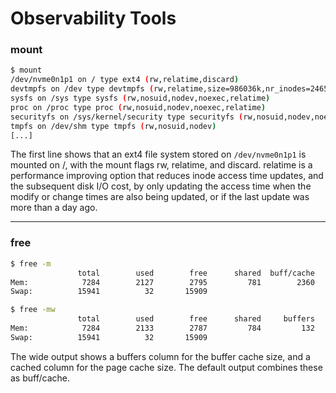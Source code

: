 # Observability Tools



### mount

```bash
$ mount
/dev/nvme0n1p1 on / type ext4 (rw,relatime,discard)
devtmpfs on /dev type devtmpfs (rw,relatime,size=986036k,nr_inodes=246509,mode=755)
sysfs on /sys type sysfs (rw,nosuid,nodev,noexec,relatime)
proc on /proc type proc (rw,nosuid,nodev,noexec,relatime)
securityfs on /sys/kernel/security type securityfs (rw,nosuid,nodev,noexec,relatime)
tmpfs on /dev/shm type tmpfs (rw,nosuid,nodev)
[...]
```

The first line shows that an ext4 file system stored on `/dev/nvme0n1p1` is mounted on /, with the mount flags rw, relatime, and discard. relatime is a performance improving option that reduces inode access time updates, and the subsequent disk I/O cost, by only updating the access time when the modify or change times are also being updated, or if the last update was more than a day ago.

---

### free

```bash
$ free -m
               total        used        free      shared  buff/cache   available
Mem:            7284        2127        2795         781        2360        4074
Swap:          15941          32       15909

$ free -mw
               total        used        free      shared     buffers       cache   available
Mem:            7284        2133        2787         784         132        2230        4067
Swap:          15941          32       15909
```

The wide output shows a buffers column for the buffer cache size, and a cached column for the
page cache size. The default output combines these as buff/cache.



